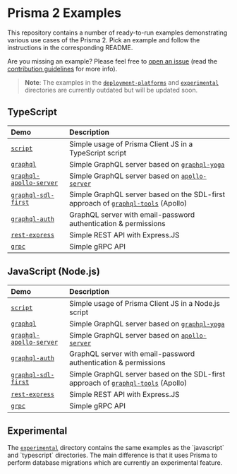 # Prisma 2 Examples

This repository contains a number of ready-to-run examples demonstrating various use cases of the Prisma 2. Pick an example and follow the instructions in the corresponding README.

Are you missing an example? Please feel free to [open an issue](https://github.com/prisma/prisma-examples/issues/new) (read the [contribution guidelines](./CONTRIBUTING.md) for more info).

> **Note**: The examples in the [`deployment-platforms`](./deployment-platforms) and [`experimental`](./experimental) directories are currently outdated but will be updated soon.

<!-- Please keep the absolute URLs so it's easier to copy&paste to prisma/prisma/README.md  -->

## TypeScript

| Demo | Description |
|:------|:----------|
| [`script`](https://github.com/prisma/prisma-examples/tree/prisma2/typescript/script) | Simple usage of Prisma Client JS in a TypeScript script |
| [`graphql`](https://github.com/prisma/prisma-examples/tree/prisma2/typescript/graphql) | Simple GraphQL server based on [`graphql-yoga`](https://github.com/prisma-labs/graphql-yoga) |
| [`graphql-apollo-server`](https://github.com/prisma/prisma-examples/tree/prisma2/typescript/graphql-apollo-server) | Simple GraphQL server based on [`apollo-server`](https://www.apollographql.com/docs/apollo-server/) |
| [`graphql-sdl-first`](https://github.com/prisma/prisma-examples/tree/prisma2/typescript/graphql-sdl-first) | Simple GraphQL server based on the SDL-first approach of [`graphql-tools`](https://www.apollographql.com/docs/graphql-tools/) (Apollo) |
| [`graphql-auth`](https://github.com/prisma/prisma-examples/tree/prisma2/typescript/graphql-auth) | GraphQL server with email-password authentication & permissions |
| [`rest-express`](https://github.com/prisma/prisma-examples/tree/prisma2/typescript/rest-express) | Simple REST API with Express.JS |
| [`grpc`](https://github.com/prisma/prisma-examples/tree/prisma2/typescript/grpc) | Simple gRPC API |

## JavaScript (Node.js)

| Demo | Description |
|:------|:----------|
| [`script`](https://github.com/prisma/prisma-examples/tree/prisma2/javascript/script) | Simple usage of Prisma Client JS in a Node.js script |
| [`graphql`](https://github.com/prisma/prisma-examples/tree/prisma2/javascript/graphql) | Simple GraphQL server based on [`graphql-yoga`](https://github.com/prisma-labs/graphql-yoga) |
| [`graphql-apollo-server`](https://github.com/prisma/prisma-examples/tree/prisma2/javascript/graphql-apollo-server) | Simple GraphQL server based on [`apollo-server`](https://www.apollographql.com/docs/apollo-server/) |
| [`graphql-auth`](https://github.com/prisma/prisma-examples/tree/prisma2/javascript/graphql-auth) | GraphQL server with email-password authentication & permissions |
| [`graphql-sdl-first`](https://github.com/prisma/prisma-examples/tree/prisma2/javascript/graphql-sdl-first) | Simple GraphQL server based on the SDL-first approach of [`graphql-tools`](https://www.apollographql.com/docs/graphql-tools/) (Apollo) |
| [`rest-express`](https://github.com/prisma/prisma-examples/tree/prisma2/javascript/rest-express) | Simple REST API with Express.JS |
| [`grpc`](https://github.com/prisma/prisma-examples/tree/prisma2/javascript/grpc) | Simple gRPC API |

## Experimental

The [`experimental`](`./experimentral) directory contains the same examples as the `javascript` and `typescript` directories. The main difference is that it uses Prisma to perform database migrations which are currently an experimental feature.